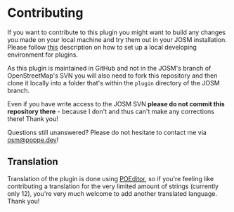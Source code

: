 # Contributing

If you want to contribute to this plugin you might want to build any changes you made on your local machine and try them out in your JOSM installation. Please follow [this](https://josm.openstreetmap.de/wiki/DevelopersGuide/DevelopingPlugins) description on how to set up a local developing environment for plugins.

As this plugin is maintained in GitHub and not in the JOSM's branch of OpenStreetMap's SVN you will also need to fork this repository and then clone it locally into a folder that's within the `plugin` directory of the JOSM branch.

Even if you have write access to the JOSM SVN **please do not commit this repository there** - because I don't and thus can't make any corrections there! Thank you!

Questions still unanswered? Please do not hesitate to contact me via osm@poppe.dev!

## Translation

Translation of the plugin is done using [POEditor](https://poeditor.com/join/project/RggSp7leZr), so if you're feeling like contributing a translation for the very limited amount of strings (currently only 12), you're very much welcome to add another translated language. Thank you!
